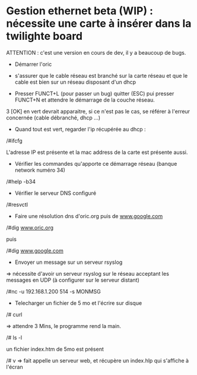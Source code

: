 # Gestion ethernet beta (WIP) : nécessite une carte à insérer dans la twilighte board

ATTENTION : c'est une version en cours de dev, il y a beaucoup de bugs.

* Démarrer l'oric

* s'assurer que le cable réseau est branché sur la carte réseau et que le cable est bien sur un réseau disposant d'un dhcp

* Presser FUNCT+L (pour passer un bug) quitter (ESC) pui presser FUNCT+N et attendre le démarrage de la couche réseau.

3 [OK] en vert devrait apparaitre, si ce n'est pas le cas, se référer à l'erreur concernée (cable débranché, dhcp ...)

* Quand tout est vert, regarder l'ip récupérée au dhcp :

/#ifcfg

L'adresse IP est présente et la mac address de la carte est présente aussi.

* Vérifier les commandes qu'apporte ce démarrage réseau (banque network numéro 34)

/#help -b34

* Vérifier le serveur DNS configuré

/#resvctl

* Faire une résolution dns d'oric.org puis de www.google.com

/#dig www.oric.org

puis

/#dig www.google.com

* Envoyer un message sur un serveur rsyslog

=> nécessite d'avoir un serveur rsyslog sur le réseau acceptant les messages en UDP (à configurer sur le serveur distant)

/#nc -u 192.168.1.200 514 -s MONMSG

* Telecharger un fichier de 5 mo et l'écrire sur disque

/# curl

=> attendre 3 Mins, le programme rend la main.

/# ls -l

un fichier index.htm de 5mo est présent

/# v
=> fait appelle un serveur web, et récupère un index.hlp qui s'affiche à l'écran



